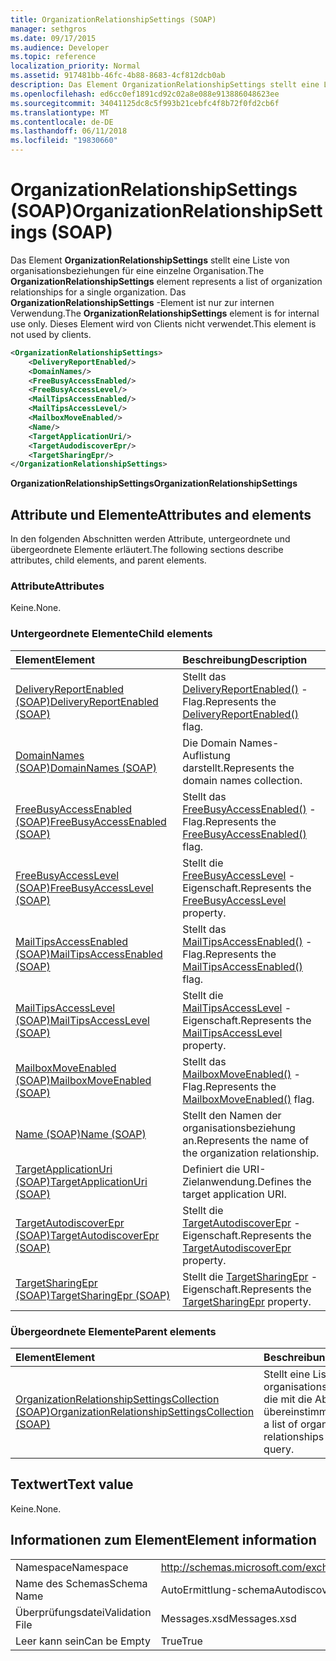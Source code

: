 ```yaml
---
title: OrganizationRelationshipSettings (SOAP)
manager: sethgros
ms.date: 09/17/2015
ms.audience: Developer
ms.topic: reference
localization_priority: Normal
ms.assetid: 917481bb-46fc-4b88-8683-4cf812dcb0ab
description: Das Element OrganizationRelationshipSettings stellt eine Liste von organisationsbeziehungen für eine einzelne Organisation. Das OrganizationRelationshipSettings-Element ist nur zur internen Verwendung. Dieses Element wird von Clients nicht verwendet.
ms.openlocfilehash: ed6cc0ef1891cd92c02a8e088e913886048623ee
ms.sourcegitcommit: 34041125dc8c5f993b21cebfc4f8b72f0fd2cb6f
ms.translationtype: MT
ms.contentlocale: de-DE
ms.lasthandoff: 06/11/2018
ms.locfileid: "19830660"
---
```

# <a name="organizationrelationshipsettings-soap"></a><span data-ttu-id="21945-105">OrganizationRelationshipSettings (SOAP)</span><span class="sxs-lookup"><span data-stu-id="21945-105">OrganizationRelationshipSettings (SOAP)</span></span>

<span data-ttu-id="21945-106">Das Element **OrganizationRelationshipSettings** stellt eine Liste von organisationsbeziehungen für eine einzelne Organisation.</span><span class="sxs-lookup"><span data-stu-id="21945-106">The **OrganizationRelationshipSettings** element represents a list of organization relationships for a single organization.</span></span> <span data-ttu-id="21945-107">Das **OrganizationRelationshipSettings** -Element ist nur zur internen Verwendung.</span><span class="sxs-lookup"><span data-stu-id="21945-107">The **OrganizationRelationshipSettings** element is for internal use only.</span></span> <span data-ttu-id="21945-108">Dieses Element wird von Clients nicht verwendet.</span><span class="sxs-lookup"><span data-stu-id="21945-108">This element is not used by clients.</span></span> 
  
```XML
<OrganizationRelationshipSettings>
    <DeliveryReportEnabled/>
    <DomainNames/>
    <FreeBusyAccessEnabled/>
    <FreeBusyAccessLevel/>
    <MailTipsAccessEnabled/>
    <MailTipsAccessLevel/>
    <MailboxMoveEnabled/>
    <Name/>
    <TargetApplicationUri/>
    <TargetAudodiscoverEpr/>
    <TargetSharingEpr/>
</OrganizationRelationshipSettings>
```

 <span data-ttu-id="21945-109">**OrganizationRelationshipSettings**</span><span class="sxs-lookup"><span data-stu-id="21945-109">**OrganizationRelationshipSettings**</span></span>
## <a name="attributes-and-elements"></a><span data-ttu-id="21945-110">Attribute und Elemente</span><span class="sxs-lookup"><span data-stu-id="21945-110">Attributes and elements</span></span>

<span data-ttu-id="21945-111">In den folgenden Abschnitten werden Attribute, untergeordnete und übergeordnete Elemente erläutert.</span><span class="sxs-lookup"><span data-stu-id="21945-111">The following sections describe attributes, child elements, and parent elements.</span></span>
  
### <a name="attributes"></a><span data-ttu-id="21945-112">Attribute</span><span class="sxs-lookup"><span data-stu-id="21945-112">Attributes</span></span>

<span data-ttu-id="21945-113">Keine.</span><span class="sxs-lookup"><span data-stu-id="21945-113">None.</span></span>
  
### <a name="child-elements"></a><span data-ttu-id="21945-114">Untergeordnete Elemente</span><span class="sxs-lookup"><span data-stu-id="21945-114">Child elements</span></span>

|<span data-ttu-id="21945-115">**Element**</span><span class="sxs-lookup"><span data-stu-id="21945-115">**Element**</span></span>|<span data-ttu-id="21945-116">**Beschreibung**</span><span class="sxs-lookup"><span data-stu-id="21945-116">**Description**</span></span>|
|:-----|:-----|
|[<span data-ttu-id="21945-117">DeliveryReportEnabled (SOAP)</span><span class="sxs-lookup"><span data-stu-id="21945-117">DeliveryReportEnabled (SOAP)</span></span>](deliveryreportenabled-soap.md) <br/> |<span data-ttu-id="21945-118">Stellt das [DeliveryReportEnabled()](https://msdn.microsoft.com/library/Microsoft.Exchange.SoapWebClient.AutoDiscover.OrganizationRelationshipSettings.DeliveryReportEnabled.aspx) -Flag.</span><span class="sxs-lookup"><span data-stu-id="21945-118">Represents the [DeliveryReportEnabled()](https://msdn.microsoft.com/library/Microsoft.Exchange.SoapWebClient.AutoDiscover.OrganizationRelationshipSettings.DeliveryReportEnabled.aspx) flag.</span></span>  <br/> |
|[<span data-ttu-id="21945-119">DomainNames (SOAP)</span><span class="sxs-lookup"><span data-stu-id="21945-119">DomainNames (SOAP)</span></span>](domainnames-soap.md) <br/> |<span data-ttu-id="21945-120">Die Domain Names-Auflistung darstellt.</span><span class="sxs-lookup"><span data-stu-id="21945-120">Represents the domain names collection.</span></span>  <br/> |
|[<span data-ttu-id="21945-121">FreeBusyAccessEnabled (SOAP)</span><span class="sxs-lookup"><span data-stu-id="21945-121">FreeBusyAccessEnabled (SOAP)</span></span>](freebusyaccessenabled-soap.md) <br/> |<span data-ttu-id="21945-122">Stellt das [FreeBusyAccessEnabled()](https://msdn.microsoft.com/library/Microsoft.Exchange.SoapWebClient.AutoDiscover.OrganizationRelationshipSettings.FreeBusyAccessEnabled.aspx) -Flag.</span><span class="sxs-lookup"><span data-stu-id="21945-122">Represents the [FreeBusyAccessEnabled()](https://msdn.microsoft.com/library/Microsoft.Exchange.SoapWebClient.AutoDiscover.OrganizationRelationshipSettings.FreeBusyAccessEnabled.aspx) flag.</span></span>  <br/> |
|[<span data-ttu-id="21945-123">FreeBusyAccessLevel (SOAP)</span><span class="sxs-lookup"><span data-stu-id="21945-123">FreeBusyAccessLevel (SOAP)</span></span>](freebusyaccesslevel-soap.md) <br/> |<span data-ttu-id="21945-124">Stellt die [FreeBusyAccessLevel](https://msdn.microsoft.com/library/Microsoft.Exchange.Data.Directory.SystemConfiguration.OrganizationRelationship.FreeBusyAccessLevel.aspx) -Eigenschaft.</span><span class="sxs-lookup"><span data-stu-id="21945-124">Represents the [FreeBusyAccessLevel](https://msdn.microsoft.com/library/Microsoft.Exchange.Data.Directory.SystemConfiguration.OrganizationRelationship.FreeBusyAccessLevel.aspx) property.</span></span>  <br/> |
|[<span data-ttu-id="21945-125">MailTipsAccessEnabled (SOAP)</span><span class="sxs-lookup"><span data-stu-id="21945-125">MailTipsAccessEnabled (SOAP)</span></span>](mailtipsaccessenabled-soap.md) <br/> |<span data-ttu-id="21945-126">Stellt das [MailTipsAccessEnabled()](https://msdn.microsoft.com/library/Microsoft.Exchange.SoapWebClient.AutoDiscover.OrganizationRelationshipSettings.MailTipsAccessEnabled.aspx) -Flag.</span><span class="sxs-lookup"><span data-stu-id="21945-126">Represents the [MailTipsAccessEnabled()](https://msdn.microsoft.com/library/Microsoft.Exchange.SoapWebClient.AutoDiscover.OrganizationRelationshipSettings.MailTipsAccessEnabled.aspx) flag.</span></span>  <br/> |
|[<span data-ttu-id="21945-127">MailTipsAccessLevel (SOAP)</span><span class="sxs-lookup"><span data-stu-id="21945-127">MailTipsAccessLevel (SOAP)</span></span>](mailtipsaccesslevel-soap.md) <br/> |<span data-ttu-id="21945-128">Stellt die [MailTipsAccessLevel](https://msdn.microsoft.com/library/Microsoft.Exchange.Data.Directory.SystemConfiguration.OrganizationRelationship.MailTipsAccessLevel.aspx) -Eigenschaft.</span><span class="sxs-lookup"><span data-stu-id="21945-128">Represents the [MailTipsAccessLevel](https://msdn.microsoft.com/library/Microsoft.Exchange.Data.Directory.SystemConfiguration.OrganizationRelationship.MailTipsAccessLevel.aspx) property.</span></span>  <br/> |
|[<span data-ttu-id="21945-129">MailboxMoveEnabled (SOAP)</span><span class="sxs-lookup"><span data-stu-id="21945-129">MailboxMoveEnabled (SOAP)</span></span>](mailboxmoveenabled-soap.md) <br/> |<span data-ttu-id="21945-130">Stellt das [MailboxMoveEnabled()](https://msdn.microsoft.com/library/Microsoft.Exchange.SoapWebClient.AutoDiscover.OrganizationRelationshipSettings.MailboxMoveEnabled.aspx) -Flag.</span><span class="sxs-lookup"><span data-stu-id="21945-130">Represents the [MailboxMoveEnabled()](https://msdn.microsoft.com/library/Microsoft.Exchange.SoapWebClient.AutoDiscover.OrganizationRelationshipSettings.MailboxMoveEnabled.aspx) flag.</span></span>  <br/> |
|[<span data-ttu-id="21945-131">Name (SOAP)</span><span class="sxs-lookup"><span data-stu-id="21945-131">Name (SOAP)</span></span>](name-soap.md) <br/> |<span data-ttu-id="21945-132">Stellt den Namen der organisationsbeziehung an.</span><span class="sxs-lookup"><span data-stu-id="21945-132">Represents the name of the organization relationship.</span></span>  <br/> |
|[<span data-ttu-id="21945-133">TargetApplicationUri (SOAP)</span><span class="sxs-lookup"><span data-stu-id="21945-133">TargetApplicationUri (SOAP)</span></span>](targetapplicationuri-soap.md) <br/> |<span data-ttu-id="21945-134">Definiert die URI-Zielanwendung.</span><span class="sxs-lookup"><span data-stu-id="21945-134">Defines the target application URI.</span></span>  <br/> |
|[<span data-ttu-id="21945-135">TargetAutodiscoverEpr (SOAP)</span><span class="sxs-lookup"><span data-stu-id="21945-135">TargetAutodiscoverEpr (SOAP)</span></span>](targetautodiscoverepr-soap.md) <br/> |<span data-ttu-id="21945-136">Stellt die [TargetAutodiscoverEpr](https://msdn.microsoft.com/library/Microsoft.Exchange.Data.Directory.SystemConfiguration.OrganizationRelationship.TargetAutodiscoverEpr.aspx) -Eigenschaft.</span><span class="sxs-lookup"><span data-stu-id="21945-136">Represents the [TargetAutodiscoverEpr](https://msdn.microsoft.com/library/Microsoft.Exchange.Data.Directory.SystemConfiguration.OrganizationRelationship.TargetAutodiscoverEpr.aspx) property.</span></span>  <br/> |
|[<span data-ttu-id="21945-137">TargetSharingEpr (SOAP)</span><span class="sxs-lookup"><span data-stu-id="21945-137">TargetSharingEpr (SOAP)</span></span>](targetsharingepr-soap.md) <br/> |<span data-ttu-id="21945-138">Stellt die [TargetSharingEpr](https://msdn.microsoft.com/library/Microsoft.Exchange.Data.Directory.SystemConfiguration.OrganizationRelationship.TargetSharingEpr.aspx) -Eigenschaft.</span><span class="sxs-lookup"><span data-stu-id="21945-138">Represents the [TargetSharingEpr](https://msdn.microsoft.com/library/Microsoft.Exchange.Data.Directory.SystemConfiguration.OrganizationRelationship.TargetSharingEpr.aspx) property.</span></span>  <br/> |
   
### <a name="parent-elements"></a><span data-ttu-id="21945-139">Übergeordnete Elemente</span><span class="sxs-lookup"><span data-stu-id="21945-139">Parent elements</span></span>

|<span data-ttu-id="21945-140">**Element**</span><span class="sxs-lookup"><span data-stu-id="21945-140">**Element**</span></span>|<span data-ttu-id="21945-141">**Beschreibung**</span><span class="sxs-lookup"><span data-stu-id="21945-141">**Description**</span></span>|
|:-----|:-----|
|[<span data-ttu-id="21945-142">OrganizationRelationshipSettingsCollection (SOAP)</span><span class="sxs-lookup"><span data-stu-id="21945-142">OrganizationRelationshipSettingsCollection (SOAP)</span></span>](organizationrelationshipsettingscollection-soap.md) <br/> |<span data-ttu-id="21945-143">Stellt eine Liste von organisationsbeziehungen, die mit die Abfrage übereinstimmen.</span><span class="sxs-lookup"><span data-stu-id="21945-143">Represents a list of organization relationships that match the query.</span></span>  <br/> |
   
## <a name="text-value"></a><span data-ttu-id="21945-144">Textwert</span><span class="sxs-lookup"><span data-stu-id="21945-144">Text value</span></span>

<span data-ttu-id="21945-145">Keine.</span><span class="sxs-lookup"><span data-stu-id="21945-145">None.</span></span>
  
## <a name="element-information"></a><span data-ttu-id="21945-146">Informationen zum Element</span><span class="sxs-lookup"><span data-stu-id="21945-146">Element information</span></span>

|||
|:-----|:-----|
|<span data-ttu-id="21945-147">Namespace</span><span class="sxs-lookup"><span data-stu-id="21945-147">Namespace</span></span>  <br/> |http://schemas.microsoft.com/exchange/2010/Autodiscover  <br/> |
|<span data-ttu-id="21945-148">Name des Schemas</span><span class="sxs-lookup"><span data-stu-id="21945-148">Schema Name</span></span>  <br/> |<span data-ttu-id="21945-149">AutoErmittlung-schema</span><span class="sxs-lookup"><span data-stu-id="21945-149">Autodiscover schema</span></span>  <br/> |
|<span data-ttu-id="21945-150">Überprüfungsdatei</span><span class="sxs-lookup"><span data-stu-id="21945-150">Validation File</span></span>  <br/> |<span data-ttu-id="21945-151">Messages.xsd</span><span class="sxs-lookup"><span data-stu-id="21945-151">Messages.xsd</span></span>  <br/> |
|<span data-ttu-id="21945-152">Leer kann sein</span><span class="sxs-lookup"><span data-stu-id="21945-152">Can be Empty</span></span>  <br/> |<span data-ttu-id="21945-153">True</span><span class="sxs-lookup"><span data-stu-id="21945-153">True</span></span>  <br/> |
   

